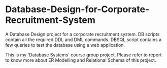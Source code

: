 # Database-Design-for-Corporate-Recruitment-System
A Database Design project for a corporate recruitment system. DB scripts contain all the required DDL and DML commands. DBSQL script contains a few queries to test the database using a web application.

This is my 'Database Systems' course group project. Please refer to report to know more about ER Modelling and Relational Schema of this project.

